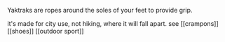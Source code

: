 Yaktraks are ropes around the soles of your feet to provide grip.

it's made for city use, not hiking, where it will fall apart.
see [[crampons]]
[[shoes]]
[[outdoor sport]]